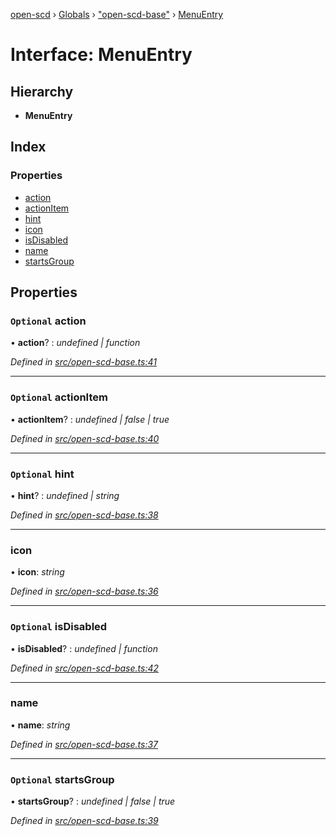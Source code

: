 [open-scd](../README.md) › [Globals](../globals.md) › ["open-scd-base"](../modules/_open_scd_base_.md) › [MenuEntry](_open_scd_base_.menuentry.md)

# Interface: MenuEntry

## Hierarchy

* **MenuEntry**

## Index

### Properties

* [action](_open_scd_base_.menuentry.md#optional-action)
* [actionItem](_open_scd_base_.menuentry.md#optional-actionitem)
* [hint](_open_scd_base_.menuentry.md#optional-hint)
* [icon](_open_scd_base_.menuentry.md#icon)
* [isDisabled](_open_scd_base_.menuentry.md#optional-isdisabled)
* [name](_open_scd_base_.menuentry.md#name)
* [startsGroup](_open_scd_base_.menuentry.md#optional-startsgroup)

## Properties

### `Optional` action

• **action**? : *undefined | function*

*Defined in [src/open-scd-base.ts:41](https://github.com/openscd/open-scd/blob/b478bde/src/open-scd-base.ts#L41)*

___

### `Optional` actionItem

• **actionItem**? : *undefined | false | true*

*Defined in [src/open-scd-base.ts:40](https://github.com/openscd/open-scd/blob/b478bde/src/open-scd-base.ts#L40)*

___

### `Optional` hint

• **hint**? : *undefined | string*

*Defined in [src/open-scd-base.ts:38](https://github.com/openscd/open-scd/blob/b478bde/src/open-scd-base.ts#L38)*

___

###  icon

• **icon**: *string*

*Defined in [src/open-scd-base.ts:36](https://github.com/openscd/open-scd/blob/b478bde/src/open-scd-base.ts#L36)*

___

### `Optional` isDisabled

• **isDisabled**? : *undefined | function*

*Defined in [src/open-scd-base.ts:42](https://github.com/openscd/open-scd/blob/b478bde/src/open-scd-base.ts#L42)*

___

###  name

• **name**: *string*

*Defined in [src/open-scd-base.ts:37](https://github.com/openscd/open-scd/blob/b478bde/src/open-scd-base.ts#L37)*

___

### `Optional` startsGroup

• **startsGroup**? : *undefined | false | true*

*Defined in [src/open-scd-base.ts:39](https://github.com/openscd/open-scd/blob/b478bde/src/open-scd-base.ts#L39)*
